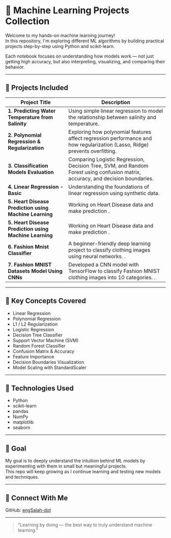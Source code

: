 # 🧠 Machine Learning Projects Collection

Welcome to my hands-on machine learning journey!  
In this repository, I'm exploring different ML algorithms by building practical projects step-by-step using Python and scikit-learn.

Each notebook focuses on understanding how models work — not just getting high accuracy, but also interpreting, visualizing, and comparing their behavior.

---

## 📁 Projects Included

| Project Title | Description |
|---------------|-------------|
| **1. Predicting Water Temperature from Salinity** | Using simple linear regression to model the relationship between salinity and temperature. |
| **2. Polynomial Regression & Regularization** | Exploring how polynomial features affect regression performance and how regularization (Lasso, Ridge) prevents overfitting. |
| **3. Classification Models Evaluation** | Comparing Logistic Regression, Decision Tree, SVM, and Random Forest using confusion matrix, accuracy, and decision boundaries. |
| **4. Linear Regression - Basic** | Understanding the foundations of linear regression using synthetic data. |'
| **5. Heart Disease Prediction using Machine Learning** | Working on Heart Disease data and make prediction . |'
| **5. Heart Disease Prediction using Machine Learning** | Working on Heart Disease data and make prediction . |'
| **6. Fashion Mnist Classifier** | A beginner-friendly deep learning project to classify clothing images using neural networks. . |'
| **7. Fashion MNIST Datasets Model Using CNNs** | Developed a CNN model with TensorFlow to classify Fashion MNIST clothing images into 10 categories.  . |'






---

## 📌 Key Concepts Covered

- Linear Regression  
- Polynomial Regression  
- L1 / L2 Regularization  
- Logistic Regression  
- Decision Tree Classifier  
- Support Vector Machine (SVM)  
- Random Forest Classifier  
- Confusion Matrix & Accuracy  
- Feature Importance  
- Decision Boundaries Visualization  
- Model Scaling with StandardScaler

---

## 🚀 Technologies Used

- Python
- scikit-learn
- pandas
- NumPy
- matplotlib
- seaborn

---

## 🎯 Goal

My goal is to deeply understand the intuition behind ML models by experimenting with them in small but meaningful projects.  
This repo will keep growing as I continue learning and testing new models and techniques.

---

## 🔗 Connect With Me

GitHub: [engSalah-dot](https://github.com/engSalah-dot)

---

> “Learning by doing — the best way to truly understand machine learning.”

